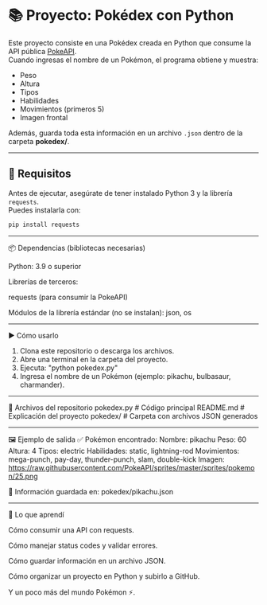 # 📚 Proyecto: Pokédex con Python

Este proyecto consiste en una Pokédex creada en Python que consume la API pública [PokeAPI](https://pokeapi.co/).  
Cuando ingresas el nombre de un Pokémon, el programa obtiene y muestra:

- Peso  
- Altura  
- Tipos  
- Habilidades  
- Movimientos (primeros 5)  
- Imagen frontal  

Además, guarda toda esta información en un archivo `.json` dentro de la carpeta **pokedex/**.

---

## 🚀 Requisitos

Antes de ejecutar, asegúrate de tener instalado Python 3 y la librería `requests`.  
Puedes instalarla con:

```bash
pip install requests
```

---

📦 Dependencias (bibliotecas necesarias)

Python: 3.9 o superior

Librerías de terceros:

  requests (para consumir la PokeAPI)

Módulos de la librería estándar (no se instalan): json, os

---

▶️ Cómo usarlo

1. Clona este repositorio o descarga los archivos.
2. Abre una terminal en la carpeta del proyecto.
3. Ejecuta:
"python pokedex.py"
4. Ingresa el nombre de un Pokémon (ejemplo: pikachu, bulbasaur, charmander).

---

📂 Archivos del repositorio
pokedex.py        # Código principal
README.md         # Explicación del proyecto
pokedex/          # Carpeta con archivos JSON generados

---

🖼 Ejemplo de salida
✅ Pokémon encontrado:
Nombre: pikachu
Peso: 60
Altura: 4
Tipos: electric
Habilidades: static, lightning-rod
Movimientos: mega-punch, pay-day, thunder-punch, slam, double-kick
Imagen: https://raw.githubusercontent.com/PokeAPI/sprites/master/sprites/pokemon/25.png

💾 Información guardada en: pokedex/pikachu.json

---

📘 Lo que aprendí

Cómo consumir una API con requests.

Cómo manejar status codes y validar errores.

Cómo guardar información en un archivo JSON.

Cómo organizar un proyecto en Python y subirlo a GitHub.

Y un poco más del mundo Pokémon ⚡.
